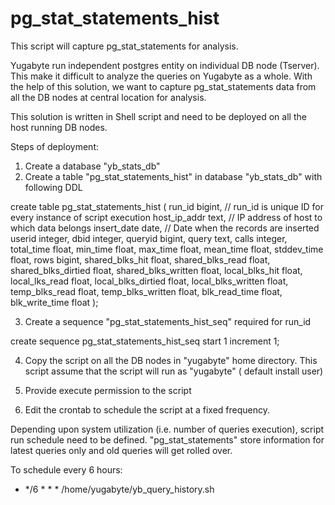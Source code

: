 # pg_stat_statements_hist

This script will capture pg_stat_statements for analysis. 

Yugabyte run independent postgres entity on individual DB node (Tserver). This make it difficult to analyze the queries on Yugabyte as a whole. With the help of this solution, we want to capture pg_stat_statements data from all the DB nodes at central location for analysis.

This solution is written in Shell script and need to be deployed on all the host running DB nodes. 

Steps of deployment:
1) Create a database "yb_stats_db" 
2) Create a table "pg_stat_statements_hist" in database "yb_stats_db" with following DDL

create table pg_stat_statements_hist (
 run_id bigint,   // run_id is unique ID for every instance of script execution
 host_ip_addr text, // IP address of host to which data belongs
 insert_date date, // Date when the records are inserted 
  userid integer,
  dbid integer,
  queryid bigint,
  query text,
  calls integer,
  total_time float,
  min_time float,
  max_time float,
  mean_time float,
  stddev_time float,
  rows bigint,
  shared_blks_hit float,
  shared_blks_read float,
  shared_blks_dirtied float,
  shared_blks_written float,
  local_blks_hit float,
  local_lks_read float,
  local_blks_dirtied float,
  local_blks_written float,
  temp_blks_read float,
  temp_blks_written float,
  blk_read_time float,
  blk_write_time float
);

3) Create a sequence "pg_stat_statements_hist_seq" required for run_id 

create sequence pg_stat_statements_hist_seq start 1 increment 1;

4) Copy the script on all the DB nodes in "yugabyte" home directory. This script assume that the script will run as "yugabyte" ( default install user)

5) Provide execute permission to the script

6) Edit the crontab to schedule the script at a fixed frequency. 

Depending upon system utilization (i.e. number of queries execution), script run schedule need to be defined. "pg_stat_statements" store information for latest queries only and old queries will get rolled over. 

To schedule every 6 hours:
* */6 * * * /home/yugabyte/yb_query_history.sh
